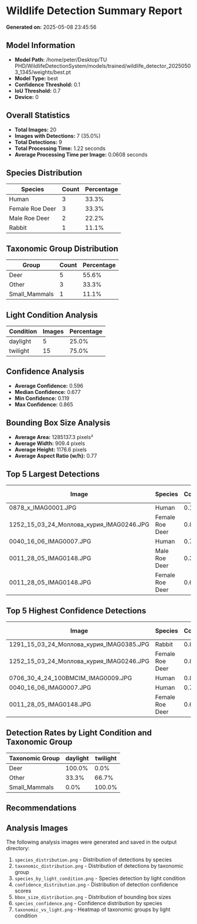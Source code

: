 # Wildlife Detection Summary Report

**Generated on:** 2025-05-08 23:45:56

## Model Information
- **Model Path:** /home/peter/Desktop/TU PHD/WildlifeDetectionSystem/models/trained/wildlife_detector_20250503_1345/weights/best.pt
- **Model Type:** best
- **Confidence Threshold:** 0.1
- **IoU Threshold:** 0.7
- **Device:** 0

## Overall Statistics
- **Total Images:** 20
- **Images with Detections:** 7 (35.0%)
- **Total Detections:** 9
- **Total Processing Time:** 1.22 seconds
- **Average Processing Time per Image:** 0.0608 seconds

## Species Distribution
| Species | Count | Percentage |
|---------|-------|------------|
| Human | 3 | 33.3% |
| Female Roe Deer | 3 | 33.3% |
| Male Roe Deer | 2 | 22.2% |
| Rabbit | 1 | 11.1% |

## Taxonomic Group Distribution
| Group | Count | Percentage |
|-------|-------|------------|
| Deer | 5 | 55.6% |
| Other | 3 | 33.3% |
| Small_Mammals | 1 | 11.1% |

## Light Condition Analysis
| Condition | Images | Percentage |
|-----------|--------|------------|
| daylight | 5 | 25.0% |
| twilight | 15 | 75.0% |

## Confidence Analysis
- **Average Confidence:** 0.596
- **Median Confidence:** 0.677
- **Min Confidence:** 0.119
- **Max Confidence:** 0.865

## Bounding Box Size Analysis
- **Average Area:** 1285137.3 pixels²
- **Average Width:** 909.4 pixels
- **Average Height:** 1176.6 pixels
- **Average Aspect Ratio (w/h):** 0.77

## Top 5 Largest Detections
| Image | Species | Confidence | Area (pixels²) |
|-------|---------|------------|----------------|
| 0878_x_IMAG0001.JPG | Human | 0.119 | 5165280 |
| 1252_15_03_24_Моллова_курия_IMAG0246.JPG | Female Roe Deer | 0.828 | 1741244 |
| 0040_16_06_IMAG0007.JPG | Human | 0.757 | 947646 |
| 0011_28_05_IMAG0148.JPG | Male Roe Deer | 0.386 | 758778 |
| 0011_28_05_IMAG0148.JPG | Female Roe Deer | 0.677 | 758664 |

## Top 5 Highest Confidence Detections
| Image | Species | Confidence | Area (pixels²) |
|-------|---------|------------|----------------|
| 1291_15_03_24_Моллова_курия_IMAG0385.JPG | Rabbit | 0.865 | 449457 |
| 1252_15_03_24_Моллова_курия_IMAG0246.JPG | Female Roe Deer | 0.828 | 1741244 |
| 0706_30_4_24_100BMCIM_IMAG0009.JPG | Human | 0.801 | 656586 |
| 0040_16_06_IMAG0007.JPG | Human | 0.757 | 947646 |
| 0011_28_05_IMAG0148.JPG | Female Roe Deer | 0.677 | 758664 |

## Detection Rates by Light Condition and Taxonomic Group
| Taxonomic Group | daylight | twilight |
|----------------|--- | --- |
| Deer | 100.0% | 0.0% |
| Other | 33.3% | 66.7% |
| Small_Mammals | 0.0% | 100.0% |

## Recommendations


## Analysis Images

The following analysis images were generated and saved in the output directory:

1. `species_distribution.png` - Distribution of detections by species
2. `taxonomic_distribution.png` - Distribution of detections by taxonomic group
3. `species_by_light_condition.png` - Species detection by light condition
4. `confidence_distribution.png` - Distribution of detection confidence scores
5. `bbox_size_distribution.png` - Distribution of bounding box sizes
6. `species_confidence.png` - Confidence distribution by species
7. `taxonomic_vs_light.png` - Heatmap of taxonomic groups by light condition
